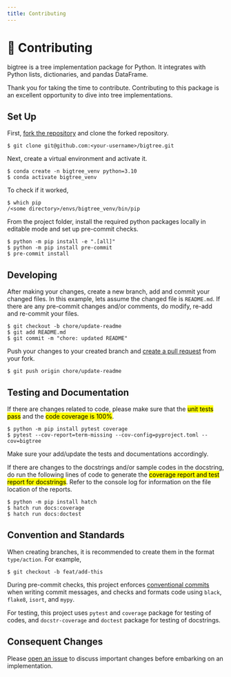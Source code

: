 ```yaml
---
title: Contributing
---
```


# 🍪 Contributing
bigtree is a tree implementation package for Python. It integrates with Python lists, dictionaries, and pandas DataFrame.

Thank you for taking the time to contribute. Contributing to this package is an excellent opportunity to dive into tree implementations.

## Set Up

First, [fork the repository](https://docs.github.com/en/get-started/quickstart/fork-a-repo) and clone the forked repository.

```console
$ git clone git@github.com:<your-username>/bigtree.git
```

Next, create a virtual environment and activate it.

```console
$ conda create -n bigtree_venv python=3.10
$ conda activate bigtree_venv
```

To check if it worked,

```console
$ which pip
/<some directory>/envs/bigtree_venv/bin/pip
```

From the project folder, install the required python packages locally in editable mode and set up pre-commit checks.

    $ python -m pip install -e ".[all]"
    $ python -m pip install pre-commit
    $ pre-commit install

## Developing

After making your changes, create a new branch, add and commit your changed files.
In this example, lets assume the changed file is `README.md`.
If there are any pre-commit changes and/or comments, do modify, re-add and re-commit your files.

```console
$ git checkout -b chore/update-readme
$ git add README.md
$ git commit -m "chore: updated README"
```

Push your changes to your created branch and [create a pull request](https://docs.github.com/en/pull-requests/collaborating-with-pull-requests/proposing-changes-to-your-work-with-pull-requests/creating-a-pull-request-from-a-fork) from your fork.

```console
$ git push origin chore/update-readme
```

## Testing and Documentation

If there are changes related to code, please make sure that the <mark>unit tests pass</mark> and the
<mark>code coverage is 100%</mark>.

```console
$ python -m pip install pytest coverage
$ pytest --cov-report=term-missing --cov-config=pyproject.toml --cov=bigtree
```

Make sure your add/update the tests and documentations accordingly.

If there are changes to the docstrings and/or sample codes in the docstring, do run the following lines of code to
generate the <mark>coverage report and test report for docstrings</mark>.
Refer to the console log for information on the file location of the reports.

```console
$ python -m pip install hatch
$ hatch run docs:coverage
$ hatch run docs:doctest
```

## Convention and Standards

When creating branches, it is recommended to create them in the format `type/action`. For example,

```console
$ git checkout -b feat/add-this
```

During pre-commit checks, this project enforces [conventional commits](https://www.conventionalcommits.org/en/v1.0.0/) when writing commit messages, and checks and formats code using `black`, `flake8`, `isort`, and `mypy`.

For testing, this project uses `pytest` and `coverage` package for testing of codes, and `docstr-coverage` and `doctest` package for testing of docstrings.

## Consequent Changes

Please [open an issue](https://github.com/kayjan/bigtree/issues/new/choose) to discuss important changes before embarking on an implementation.
